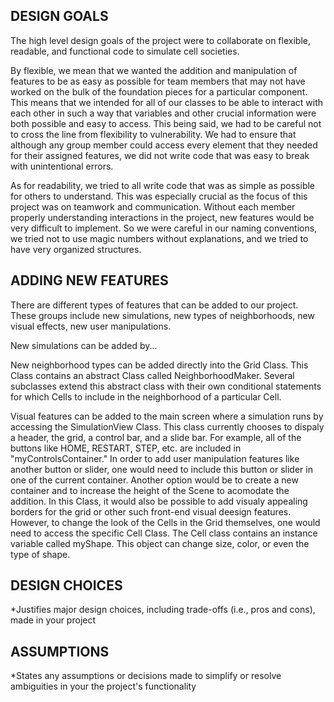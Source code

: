 ## DESIGN GOALS
The high level design goals of the project were to collaborate on flexible, readable, and functional code to simulate cell societies. 

By flexible, we mean that we wanted the addition and manipulation of features to be as easy as possible for team members that may not have worked on the bulk of the foundation pieces for a particular component. This means that we intended for all of our classes to be able to interact with each other in such a way that variables and other crucial information were both possible and easy to access. This being said, we had to be careful not to cross the line from flexibility to vulnerability. We had to ensure that although any group member could access every element that they needed for their assigned features, we did not write code that was easy to break with unintentional errors. 

As for readability, we tried to all write code that was as simple as possible for others to understand. This was especially crucial as the focus of this project was on teamwork and communication. Without each member properly understanding interactions in the project, new features would be very difficult to implement. So we were careful in our naming conventions, we tried not to use magic numbers without explanations, and we tried to have very organized structures. 

## ADDING NEW FEATURES
There are different types of features that can be added to our project. These groups include new simulations, new types of neighborhoods, new visual effects, new user manipulations.

New simulations can be added by... 

New neighborhood types can be added directly into the Grid Class. This Class contains an abstract Class called NeighborhoodMaker. Several subclasses extend this abstract class with their own conditional statements for which Cells to include in the neighborhood of a particular Cell. 

Visual features can be added to the main screen where a simulation runs by accessing the SimulationView Class. This class currently chooses to dispaly a header, the grid, a control bar, and a slide bar. For example, all of the buttons like HOME, RESTART, STEP, etc. are included in "myControlsContainer." In order to add user manipulation features like another button or slider, one would need to include this button or slider in one of the current container. Another option would be to create a new container and to increase the height of the Scene to acomodate the addition. In this Class, it would also be possible to add visualy appealing borders for the grid or other such front-end visual deesign features. 
However, to change the look of the Cells in the Grid themselves, one would need to access the specific Cell Class. The Cell class contains an instance variable called myShape. This object can change size, color, or even the type of shape. 



## DESIGN CHOICES 
*Justifies major design choices, including trade-offs (i.e., pros and cons), made in your project

## ASSUMPTIONS 
*States any assumptions or decisions made to simplify or resolve ambiguities in your the project's functionality